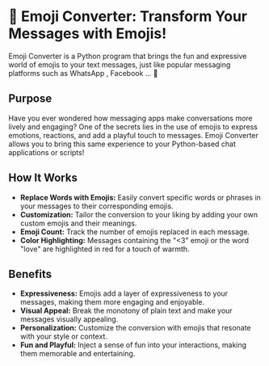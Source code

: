 # 🌟 Emoji Converter: Transform Your Messages with Emojis!

Emoji Converter is a Python program that brings the fun and expressive world of emojis to your text messages, just like popular messaging platforms such as WhatsApp , Facebook ... 🚀

## Purpose

Have you ever wondered how messaging apps make conversations more lively and engaging? One of the secrets lies in the use of emojis to express emotions, reactions, and add a playful touch to messages. Emoji Converter allows you to bring this same experience to your Python-based chat applications or scripts!

## How It Works

- **Replace Words with Emojis:** Easily convert specific words or phrases in your messages to their corresponding emojis.
- **Customization:** Tailor the conversion to your liking by adding your own custom emojis and their meanings.
- **Emoji Count:** Track the number of emojis replaced in each message.
- **Color Highlighting:** Messages containing the "<3" emoji or the word "love" are highlighted in red for a touch of warmth.

## Benefits

- **Expressiveness:** Emojis add a layer of expressiveness to your messages, making them more engaging and enjoyable.
- **Visual Appeal:** Break the monotony of plain text and make your messages visually appealing.
- **Personalization:** Customize the conversion with emojis that resonate with your style or context.
- **Fun and Playful:** Inject a sense of fun into your interactions, making them memorable and entertaining.

